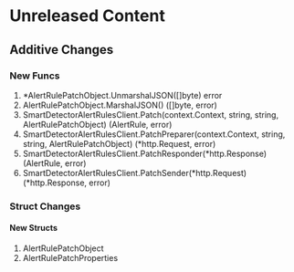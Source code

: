 # Unreleased Content

## Additive Changes

### New Funcs

1. *AlertRulePatchObject.UnmarshalJSON([]byte) error
1. AlertRulePatchObject.MarshalJSON() ([]byte, error)
1. SmartDetectorAlertRulesClient.Patch(context.Context, string, string, AlertRulePatchObject) (AlertRule, error)
1. SmartDetectorAlertRulesClient.PatchPreparer(context.Context, string, string, AlertRulePatchObject) (*http.Request, error)
1. SmartDetectorAlertRulesClient.PatchResponder(*http.Response) (AlertRule, error)
1. SmartDetectorAlertRulesClient.PatchSender(*http.Request) (*http.Response, error)

### Struct Changes

#### New Structs

1. AlertRulePatchObject
1. AlertRulePatchProperties
